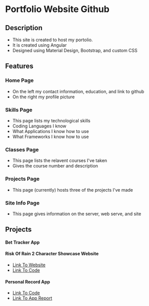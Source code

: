 # Portfolio Website Github


## Description

- This site is created to host my portolio.
- It is created using Angular
- Designed using Material Design, Bootstrap, and custom CSS


## Features

### Home Page
- On the left my contact information, education, and link to github
- On the right my profile picture

### Skills Page
- This page lists my technological skills
- Coding Languages I know
- What Applications I know how to use
- What Frameworks I know how to use


### Classes Page
- This page lists the relavent courses I've taken
- Gives the course number and description

### Projects Page
- This page (currently) hosts three of the projects I've made

### Site Info Page
- This page gives information on the server, web serve, and site

## Projects
#### Bet Tracker App


#### Risk Of Rain 2 Character Showcase Website
- [Link To Website](https://www.murpheysdomain.com/RoR2CharacterShowcase/)
- [Link To Code](https://github.com/jcmq6b/PortfolioProjects/tree/master/RoR2CharacterShowcase)

#### Personal Record App
- [Link To Code](https://github.com/Mizzou-CSIT4830-CS7830-F20/hackweekprojects-codemonkeys/tree/master/code/pr-app)
- [Link To App Report](https://github.com/Mizzou-CSIT4830-CS7830-F20/hackweekprojects-codemonkeys/blob/master/report/report.md)

